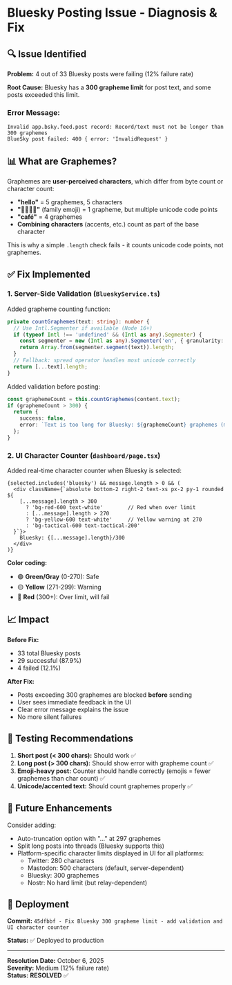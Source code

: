 # Bluesky Posting Issue - Diagnosis & Fix

## 🔍 **Issue Identified**

**Problem:** 4 out of 33 Bluesky posts were failing (12% failure rate)

**Root Cause:** Bluesky has a **300 grapheme limit** for post text, and some posts exceeded this limit.

### Error Message:
```
Invalid app.bsky.feed.post record: Record/text must not be longer than 300 graphemes
BlueSky post failed: 400 { error: 'InvalidRequest' }
```

## 📊 **What are Graphemes?**

Graphemes are **user-perceived characters**, which differ from byte count or character count:

- **"hello"** = 5 graphemes, 5 characters
- **"👨‍👩‍👧‍👦"** (family emoji) = 1 grapheme, but multiple unicode code points
- **"café"** = 4 graphemes
- **Combining characters** (accents, etc.) count as part of the base character

This is why a simple `.length` check fails - it counts unicode code points, not graphemes.

## ✅ **Fix Implemented**

### 1. **Server-Side Validation** (`BlueskyService.ts`)

Added grapheme counting function:
```typescript
private countGraphemes(text: string): number {
  // Use Intl.Segmenter if available (Node 16+)
  if (typeof Intl !== 'undefined' && (Intl as any).Segmenter) {
    const segmenter = new (Intl as any).Segmenter('en', { granularity: 'grapheme' });
    return Array.from(segmenter.segment(text)).length;
  }
  // Fallback: spread operator handles most unicode correctly
  return [...text].length;
}
```

Added validation before posting:
```typescript
const graphemeCount = this.countGraphemes(content.text);
if (graphemeCount > 300) {
  return {
    success: false,
    error: `Text is too long for Bluesky: ${graphemeCount} graphemes (max 300). Please shorten your message.`
  };
}
```

### 2. **UI Character Counter** (`dashboard/page.tsx`)

Added real-time character counter when Bluesky is selected:

```tsx
{selected.includes('bluesky') && message.length > 0 && (
  <div className={`absolute bottom-2 right-2 text-xs px-2 py-1 rounded ${
    [...message].length > 300 
      ? 'bg-red-600 text-white'        // Red when over limit
      : [...message].length > 270 
      ? 'bg-yellow-600 text-white'     // Yellow warning at 270
      : 'bg-tactical-600 text-tactical-200'
  }`}>
    Bluesky: {[...message].length}/300
  </div>
)}
```

**Color coding:**
- 🟢 **Green/Gray** (0-270): Safe
- 🟡 **Yellow** (271-299): Warning
- 🔴 **Red** (300+): Over limit, will fail

## 📈 **Impact**

**Before Fix:**
- 33 total Bluesky posts
- 29 successful (87.9%)
- 4 failed (12.1%)

**After Fix:**
- Posts exceeding 300 graphemes are blocked **before** sending
- User sees immediate feedback in the UI
- Clear error message explains the issue
- No more silent failures

## 🧪 **Testing Recommendations**

1. **Short post (< 300 chars):** Should work ✅
2. **Long post (> 300 chars):** Should show error with grapheme count ✅
3. **Emoji-heavy post:** Counter should handle correctly (emojis = fewer graphemes than char count) ✅
4. **Unicode/accented text:** Should count graphemes properly ✅

## 🔧 **Future Enhancements**

Consider adding:
- Auto-truncation option with "..." at 297 graphemes
- Split long posts into threads (Bluesky supports this)
- Platform-specific character limits displayed in UI for all platforms:
  - Twitter: 280 characters
  - Mastodon: 500 characters (default, server-dependent)
  - Bluesky: 300 graphemes
  - Nostr: No hard limit (but relay-dependent)

## 📝 **Deployment**

**Commit:** `45dfbbf - Fix Bluesky 300 grapheme limit - add validation and UI character counter`

**Status:** ✅ Deployed to production

---

**Resolution Date:** October 6, 2025  
**Severity:** Medium (12% failure rate)  
**Status:** **RESOLVED** ✅

